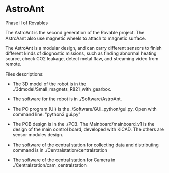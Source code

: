 # AstroAnt
Phase II of Rovables

The AstroAnt is the second generation of the Rovable project. The AstroAant also use magnetic wheels to attach to magnetic surface.

The AstroAnt is a modular design, and can carry different sensors to finish different kinds of diognostic missions, such as finding abnormal heating source, check CO2 leakage, detect metal flaw, and streaming video from remote.

Files descriptions:

- The 3D model of the robot is in the ./3dmodel/Small_magnets_R821_with_gearbox.

- The software for the robot is in ./Software/AstroAnt.

- The PC program (UI) is the ./Software/GUI_python/gui.py. Open with command line: "python3 gui.py"

- The PCB design is in the ./PCB. The Mainboard/mainboard_v1 is the design of the main control board, developed with KiCAD. The others are sensor modules design.

- The software of the central station for collecting data and distributing command is in ./Centralstation/centralstation

- The software of the central station for Camera in ./Centralstation/cam_centralstation
